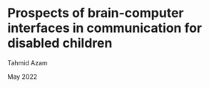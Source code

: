 # Prospects of brain-computer interfaces in communication for disabled children

Tahmid Azam

May 2022
